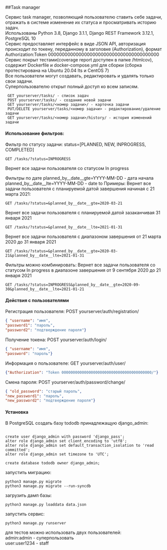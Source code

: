 ##Task manager

Сервис task manager, позволяющий пользователю ставить себе задачи, отражать в системе изменение их статуса и просматривать историю задач.  
Использованы Python 3.8, Django 3.1.1, Django REST Framework 3.12.1, PostgreSQL 10  
Сервис предоставляет интерфейс в виде JSON API, авторизация происходит по токену, 
переданному в заголовке (Authorization), формат Authorization:Token 0000000000000000000000000000000000000000   
Сервис покрыт тестами(coverage report доступен в папке /htmlcov), содержит Dockerfile и docker-compose.yml 
для сборки (сборка протестирована на Ubuntu 20.04 lts и CentOS 7)  
Все пользователи могут создавать, редактировать и удалять только свои задачи.   
Суперпользователю открыт полный доступ ко всем записям.


```request
 GET yourserver/tasks/ - список задач
 POST yourserver/tasks/ - создание новой задачи
 GET yourserver/tasks/<номер задачи>/ - карточка задачи 
 PUT/DELETE yourserver/tasks/<номер задачи> - редактирование/удаление задачи 
 GET yourserver/tasks/<номер задачи>/history/ - история изменений задачи 
```

#### Использование фильтров:
Фильтр по статусу задачи:
status=[PLANNED, NEW, INPROGRESS, COMPLETED]
```http request
GET /tasks/?status=INPROGRESS
```
Вернет все задачи пользователя со статусом In progress

Фильтры по дате
planned_by__date__gte=YYYY-MM-DD  - дата начала
planned_by__date__lte=YYYY-MM-DD  - date to
Примеры:
Вернет все задачи пользователя с планируемой датой завершения начиная с 21 марта 2021:
```http request
GET /tasks/?status=&planned_by__date__gte=2020-03-21 
```

Вернет все задачи пользователя с планируемой датой зазаканчивая 31 января 2021

```http request
GET /tasks/?status=&planned_by__date__lte=2021-01-31
```
Вернет все задачи пользователя с диапазоном завершения от 21 марта 2020 до 31 января 2021
```http request
GET /tasks/?status=&planned_by__date__gte=2020-03-21&planned_by__date__lte=2021-01-31

```

Фильтры можно комбинировать:
Вернет все задачи пользователя со статусом In progress в диапазоне завершения от 9 сентября 2020 до 21 января 2021

```http request
GET /tasks/?status=INPROGRESS&planned_by__date__gte=2020-09-30&planned_by__date__lte=2021-01-21
```


#### Действия с пользователями

Регистрация пользователя:
POST yourserver/auth/registration/
```json
{ "username": "имя",  
"password1": "пароль",
"password2": "подтверждение пароля"} 
```
Получение токена:
POST yourserver/auth/login/
```json
{ "username": "имя",  
"password": "пароль"}
```
Информация о пользователе:
GET yourserver/auth/user/
```json
{"Authorization": "Token 0000000000000000000000000000000000000000/"}
```
Смена пароля:
POST yourserver/auth/password/change/
```json
{ "old_password": "старый пароль",  
"new_password1": "пароль",
"new_password2": "подтверждение пароля"} 
```

#### Установка
В PostgreSQL создать базу tododb принадлежащую django_admin:
```postgresql

create user django_admin with password 'django_pass';
alter role django_admin set client_encoding to 'utf8';
alter role django_admin set default_transaction_isolation to 'read committed';
alter role django_admin set timezone to 'UTC';

create database tododb owner django_admin; 
```
запустить миграцию:
```commandline
python3 manage.py migrate
python3 manage.py migrate --run-syncdb
```
загрузить дамп базы:
```commandline
python3 manage.py loaddata data.json

```
запустить сервис:
```commandline
python3 manage.py runserver

```

для тестов можно использовать двух пользователей:  
admin:admin - суперпользовать  
user:user1234 - staff  